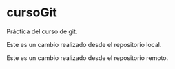 # cursoGit
Práctica del curso de git. 

Este es un cambio realizado desde el repositorio local.

Este es un cambio realizado desde el repositorio remoto. 
